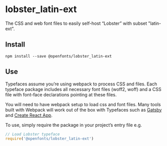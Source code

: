 
# lobster_latin-ext

The CSS and web font files to easily self-host “Lobster” with subset "latin-ext".

## Install

`npm install --save @openfonts/lobster_latin-ext`

## Use

Typefaces assume you’re using webpack to process CSS and files. Each typeface
package includes all necessary font files (woff2, woff) and a CSS file with
font-face declarations pointing at these files.

You will need to have webpack setup to load css and font files. Many tools built
with Webpack will work out of the box with Typefaces such as [Gatsby](https://github.com/gatsbyjs/gatsby)
and [Create React App](https://github.com/facebookincubator/create-react-app).

To use, simply require the package in your project’s entry file e.g.

```javascript
// Load Lobster typeface
require('@openfonts/lobster_latin-ext')
```
